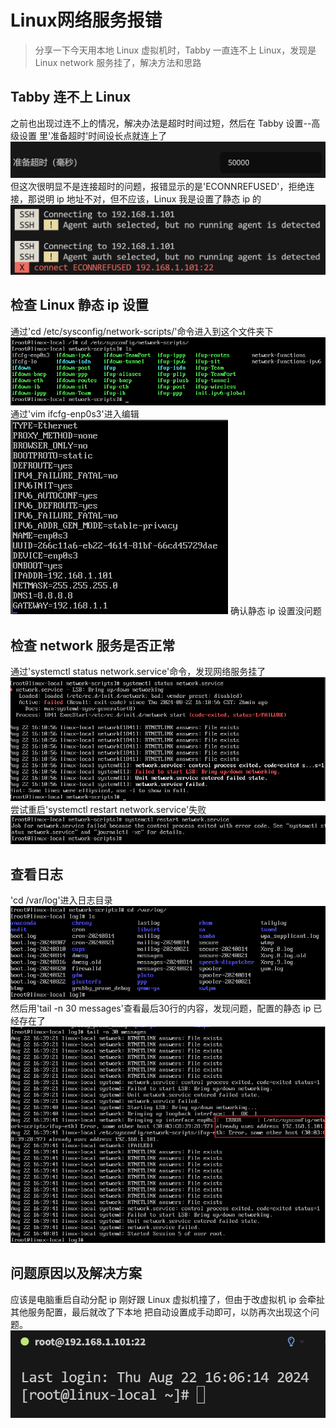 # Linux网络服务报错
>分享一下今天用本地 Linux 虚拟机时，Tabby 一直连不上 Linux，发现是 Linux network 服务挂了，解决方法和思路

## Tabby 连不上 Linux
之前也出现过连不上的情况，解决办法是超时时间过短，然后在 Tabby 设置--高级设置 里'准备超时'时间设长点就连上了
![img_8.png](_media%2Fimg_8.png)
但这次很明显不是连接超时的问题，报错显示的是'ECONNREFUSED'，拒绝连接，那说明 ip 地址不对，但不应该，Linux 我是设置了静态 ip 的
![img_7.png](_media%2Fimg_7.png)

## 检查 Linux 静态 ip 设置
通过'cd /etc/sysconfig/network-scripts/'命令进入到这个文件夹下
![img_9.png](_media%2Fimg_9.png)
通过'vim ifcfg-enp0s3'进入编辑
![img_11.png](_media%2Fimg_11.png)
确认静态 ip 设置没问题

## 检查 network 服务是否正常
通过'systemctl status network.service'命令，发现网络服务挂了
![img_12.png](_media%2Fimg_12.png)
尝试重启'systemctl restart network.service'失败
![img_13.png](_media%2Fimg_13.png)

## 查看日志
'cd /var/log'进入日志目录
![img_14.png](_media%2Fimg_14.png)
然后用'tail -n 30 messages'查看最后30行的内容，发现问题，配置的静态 ip 已经存在了
![img_15.png](_media%2Fimg_15.png)

## 问题原因以及解决方案
应该是电脑重启自动分配 ip 刚好跟 Linux 虚拟机撞了，但由于改虚拟机 ip 会牵扯其他服务配置，最后就改了下本地
把自动设置成手动即可，以防再次出现这个问题。
![img_16.png](_media%2Fimg_16.png)